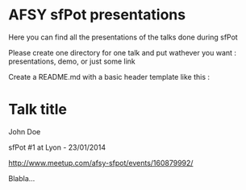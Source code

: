 AFSY sfPot presentations
============

Here you can find all the presentations of the talks done during sfPot

Please create one directory for one talk and put wathever you want : presentations, demo, or just some link

Create a README.md with a basic header template like this :

Talk title
============
John Doe

sfPot #1 at Lyon - 23/01/2014

http://www.meetup.com/afsy-sfpot/events/160879992/

Blabla...

